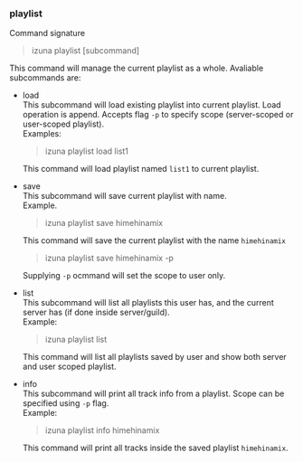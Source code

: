 ### playlist

Command signature

> izuna playlist [subcommand]

This command will manage the current playlist as a whole. Avaliable subcommands are:

-   load  
    This subcommand will load existing playlist into current playlist. Load operation is append. Accepts flag `-p` to specify scope (server-scoped or user-scoped playlist).  
    Examples:

    > izuna playlist load list1

    This command will load playlist named `list1` to current playlist.

-   save  
    This subcommand will save current playlist with name.  
    Example.

    > izuna playlist save himehinamix

    This command will save the current playlist with the name `himehinamix`

    > izuna playlist save himehinamix -p

    Supplying `-p` ocmmand will set the scope to user only.

-   list  
    This subcommand will list all playlists this user has, and the current server has (if done inside server/guild).  
    Example:

    > izuna playlist list

    This command will list all playlists saved by user and show both server and user scoped playlist.

-   info  
    This subcommand will print all track info from a playlist. Scope can be specified using `-p` flag.  
    Example:

    > izuna playlist info himehinamix

    This command will print all tracks inside the saved playlist `himehinamix`.

